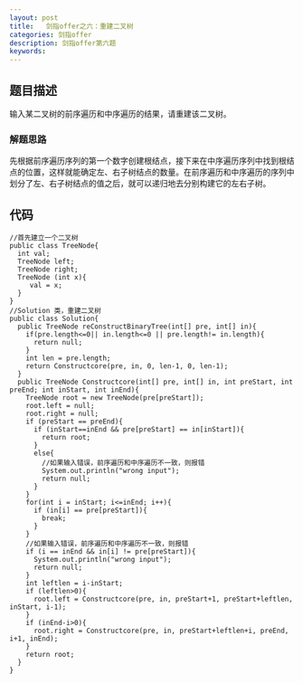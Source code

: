 ```yaml
---
layout: post
title:   剑指offer之六：重建二叉树
categories: 剑指offer
description: 剑指offer第六题
keywords: 
---
```



## 题目描述

输入某二叉树的前序遍历和中序遍历的结果，请重建该二叉树。

### 解题思路

先根据前序遍历序列的第一个数字创建根结点，接下来在中序遍历序列中找到根结点的位置，这样就能确定左、右子树结点的数量。在前序遍历和中序遍历的序列中划分了左、右子树结点的值之后，就可以递归地去分别构建它的左右子树。

## 代码



	//首先建立一个二叉树
	public class TreeNode{
	  int val;
	  TreeNode left;
	  TreeNode right;
	  TreeNode (int x){
	     val = x;
	  }
	}
	//Solution 类，重建二叉树
	public class Solution{
	  public TreeNode reConstructBinaryTree(int[] pre, int[] in){
	    if(pre.length<=0|| in.length<=0 || pre.length!= in.length){
	      return null;
	    }
	    int len = pre.length;
	    return Constructcore(pre, in, 0, len-1, 0, len-1);
	  }
	  public TreeNode Constructcore(int[] pre, int[] in, int preStart, int preEnd; int inStart, int inEnd){
	    TreeNode root = new TreeNode(pre[preStart]);
	    root.left = null;
	    root.right = null;
	    if (preStart == preEnd){
	      if (inStart==inEnd && pre[preStart] == in[inStart]){
	        return root;
	      }
	      else{
	        //如果输入错误，前序遍历和中序遍历不一致，则报错
	        System.out.println("wrong input");
	        return null;
	      }
	    }
	    for(int i = inStart; i<=inEnd; i++){
	      if (in[i] == pre[preStart]){
	        break;
	      }
	    }
	    //如果输入错误，前序遍历和中序遍历不一致，则报错
	    if (i == inEnd && in[i] != pre[preStart]){
	      System.out.println("wrong input");
	      return null;
	    }
	    int leftlen = i-inStart;
	    if (leftlen>0){
	      root.left = Constructcore(pre, in, preStart+1, preStart+leftlen, inStart, i-1);
	    }
	    if (inEnd-i>0){
	      root.right = Constructcore(pre, in, preStart+leftlen+i, preEnd, i+1, inEnd);
	    }
	    return root;
	  }  
	}